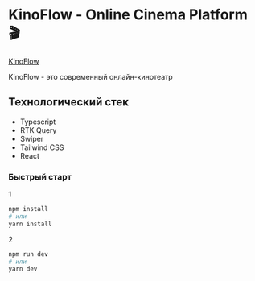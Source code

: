 # KinoFlow - Online Cinema Platform 🎬
[KinoFlow](kino-flow.vercel.app)

KinoFlow - это современный онлайн-кинотеатр

## Технологический стек
- Typescript
- RTK Query
- Swiper
- Tailwind CSS
- React

###  Быстрый старт

1
```bash
npm install
# или
yarn install
```

2 
```bash
npm run dev
# или
yarn dev
```

